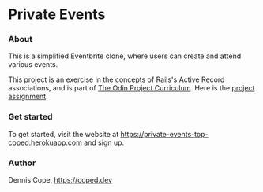 # Private Events

### About
This is a simplified Eventbrite clone, where users can create and attend various events.

This project is an exercise in the concepts of Rails's Active Record associations, and is part of [The Odin Project Curriculum](https://www.theodinproject.com). Here is the [project assignment](https://www.theodinproject.com/courses/ruby-on-rails/lessons/active-record-associations).

### Get started
To get started, visit the website at https://private-events-top-coped.herokuapp.com and sign up.

### Author 
Dennis Cope, https://coped.dev